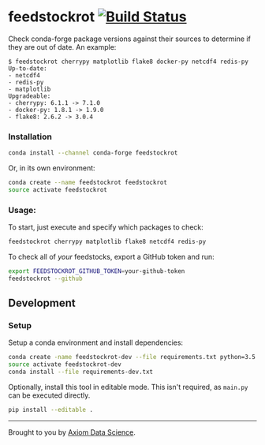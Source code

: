 # feedstockrot [![Build Status](https://travis-ci.org/axiom-data-science/feedstockrot.svg)](https://travis-ci.org/axiom-data-science/feedstockrot)

Check conda-forge package versions against their sources to determine if they are out of date. 
An example:

```
$ feedstockrot cherrypy matplotlib flake8 docker-py netcdf4 redis-py 
Up-to-date:
- netcdf4
- redis-py
- matplotlib
Upgradeable:
- cherrypy: 6.1.1 -> 7.1.0
- docker-py: 1.8.1 -> 1.9.0
- flake8: 2.6.2 -> 3.0.4
```

### Installation

```bash
conda install --channel conda-forge feedstockrot
```

Or, in its own environment:

```bash
conda create --name feedstockrot feedstockrot
source activate feedstockrot
```

### Usage:

To start, just execute and specify which packages to check:

```bash
feedstockrot cherrypy matplotlib flake8 netcdf4 redis-py
```

To check all of *your* feedstocks, export a GitHub token and run:

```bash
export FEEDSTOCKROT_GITHUB_TOKEN=your-github-token
feedstockrot --github
```

## Development

### Setup

Setup a conda environment and install dependencies:

```bash
conda create -name feedstockrot-dev --file requirements.txt python=3.5
source activate feedstockrot-dev
conda install --file requirements-dev.txt
```

Optionally, install this tool in editable mode. This isn't required, as `main.py` can be executed directly.

```bash
pip install --editable .
```

***

Brought to you by [Axiom Data Science](http://www.axiomdatascience.com/).
